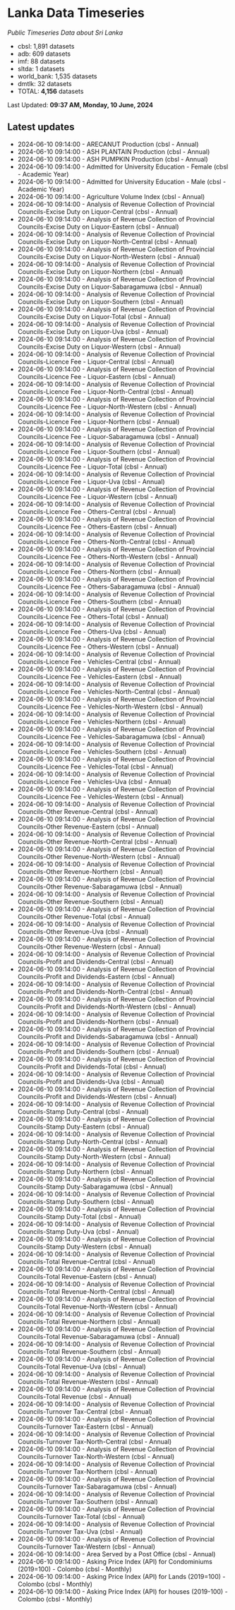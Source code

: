 # Lanka Data Timeseries
*Public Timeseries Data about Sri Lanka*

* cbsl: 1,891 datasets
* adb: 609 datasets
* imf: 88 datasets
* sltda: 1 datasets
* world_bank: 1,535 datasets
* dmtlk: 32 datasets
* TOTAL: **4,156** datasets

Last Updated: **09:37 AM, Monday, 10 June, 2024**

## Latest updates

* 2024-06-10 09:14:00 - ARECANUT Production (cbsl - Annual)
* 2024-06-10 09:14:00 - ASH PLANTAIN Production (cbsl - Annual)
* 2024-06-10 09:14:00 - ASH PUMPKIN Production (cbsl - Annual)
* 2024-06-10 09:14:00 - Admitted for University Education - Female (cbsl - Academic Year)
* 2024-06-10 09:14:00 - Admitted for University Education - Male (cbsl - Academic Year)
* 2024-06-10 09:14:00 - Agriculture Volume Index (cbsl - Annual)
* 2024-06-10 09:14:00 - Analysis of Revenue Collection of Provincial Councils-Excise Duty on Liquor-Central (cbsl - Annual)
* 2024-06-10 09:14:00 - Analysis of Revenue Collection of Provincial Councils-Excise Duty on Liquor-Eastern (cbsl - Annual)
* 2024-06-10 09:14:00 - Analysis of Revenue Collection of Provincial Councils-Excise Duty on Liquor-North-Central (cbsl - Annual)
* 2024-06-10 09:14:00 - Analysis of Revenue Collection of Provincial Councils-Excise Duty on Liquor-North-Western (cbsl - Annual)
* 2024-06-10 09:14:00 - Analysis of Revenue Collection of Provincial Councils-Excise Duty on Liquor-Northern (cbsl - Annual)
* 2024-06-10 09:14:00 - Analysis of Revenue Collection of Provincial Councils-Excise Duty on Liquor-Sabaragamuwa (cbsl - Annual)
* 2024-06-10 09:14:00 - Analysis of Revenue Collection of Provincial Councils-Excise Duty on Liquor-Southern (cbsl - Annual)
* 2024-06-10 09:14:00 - Analysis of Revenue Collection of Provincial Councils-Excise Duty on Liquor-Total (cbsl - Annual)
* 2024-06-10 09:14:00 - Analysis of Revenue Collection of Provincial Councils-Excise Duty on Liquor-Uva (cbsl - Annual)
* 2024-06-10 09:14:00 - Analysis of Revenue Collection of Provincial Councils-Excise Duty on Liquor-Western (cbsl - Annual)
* 2024-06-10 09:14:00 - Analysis of Revenue Collection of Provincial Councils-Licence Fee - Liquor-Central (cbsl - Annual)
* 2024-06-10 09:14:00 - Analysis of Revenue Collection of Provincial Councils-Licence Fee - Liquor-Eastern (cbsl - Annual)
* 2024-06-10 09:14:00 - Analysis of Revenue Collection of Provincial Councils-Licence Fee - Liquor-North-Central (cbsl - Annual)
* 2024-06-10 09:14:00 - Analysis of Revenue Collection of Provincial Councils-Licence Fee - Liquor-North-Western (cbsl - Annual)
* 2024-06-10 09:14:00 - Analysis of Revenue Collection of Provincial Councils-Licence Fee - Liquor-Northern (cbsl - Annual)
* 2024-06-10 09:14:00 - Analysis of Revenue Collection of Provincial Councils-Licence Fee - Liquor-Sabaragamuwa (cbsl - Annual)
* 2024-06-10 09:14:00 - Analysis of Revenue Collection of Provincial Councils-Licence Fee - Liquor-Southern (cbsl - Annual)
* 2024-06-10 09:14:00 - Analysis of Revenue Collection of Provincial Councils-Licence Fee - Liquor-Total (cbsl - Annual)
* 2024-06-10 09:14:00 - Analysis of Revenue Collection of Provincial Councils-Licence Fee - Liquor-Uva (cbsl - Annual)
* 2024-06-10 09:14:00 - Analysis of Revenue Collection of Provincial Councils-Licence Fee - Liquor-Western (cbsl - Annual)
* 2024-06-10 09:14:00 - Analysis of Revenue Collection of Provincial Councils-Licence Fee - Others-Central (cbsl - Annual)
* 2024-06-10 09:14:00 - Analysis of Revenue Collection of Provincial Councils-Licence Fee - Others-Eastern (cbsl - Annual)
* 2024-06-10 09:14:00 - Analysis of Revenue Collection of Provincial Councils-Licence Fee - Others-North-Central (cbsl - Annual)
* 2024-06-10 09:14:00 - Analysis of Revenue Collection of Provincial Councils-Licence Fee - Others-North-Western (cbsl - Annual)
* 2024-06-10 09:14:00 - Analysis of Revenue Collection of Provincial Councils-Licence Fee - Others-Northern (cbsl - Annual)
* 2024-06-10 09:14:00 - Analysis of Revenue Collection of Provincial Councils-Licence Fee - Others-Sabaragamuwa (cbsl - Annual)
* 2024-06-10 09:14:00 - Analysis of Revenue Collection of Provincial Councils-Licence Fee - Others-Southern (cbsl - Annual)
* 2024-06-10 09:14:00 - Analysis of Revenue Collection of Provincial Councils-Licence Fee - Others-Total (cbsl - Annual)
* 2024-06-10 09:14:00 - Analysis of Revenue Collection of Provincial Councils-Licence Fee - Others-Uva (cbsl - Annual)
* 2024-06-10 09:14:00 - Analysis of Revenue Collection of Provincial Councils-Licence Fee - Others-Western (cbsl - Annual)
* 2024-06-10 09:14:00 - Analysis of Revenue Collection of Provincial Councils-Licence Fee - Vehicles-Central (cbsl - Annual)
* 2024-06-10 09:14:00 - Analysis of Revenue Collection of Provincial Councils-Licence Fee - Vehicles-Eastern (cbsl - Annual)
* 2024-06-10 09:14:00 - Analysis of Revenue Collection of Provincial Councils-Licence Fee - Vehicles-North-Central (cbsl - Annual)
* 2024-06-10 09:14:00 - Analysis of Revenue Collection of Provincial Councils-Licence Fee - Vehicles-North-Western (cbsl - Annual)
* 2024-06-10 09:14:00 - Analysis of Revenue Collection of Provincial Councils-Licence Fee - Vehicles-Northern (cbsl - Annual)
* 2024-06-10 09:14:00 - Analysis of Revenue Collection of Provincial Councils-Licence Fee - Vehicles-Sabaragamuwa (cbsl - Annual)
* 2024-06-10 09:14:00 - Analysis of Revenue Collection of Provincial Councils-Licence Fee - Vehicles-Southern (cbsl - Annual)
* 2024-06-10 09:14:00 - Analysis of Revenue Collection of Provincial Councils-Licence Fee - Vehicles-Total (cbsl - Annual)
* 2024-06-10 09:14:00 - Analysis of Revenue Collection of Provincial Councils-Licence Fee - Vehicles-Uva (cbsl - Annual)
* 2024-06-10 09:14:00 - Analysis of Revenue Collection of Provincial Councils-Licence Fee - Vehicles-Western (cbsl - Annual)
* 2024-06-10 09:14:00 - Analysis of Revenue Collection of Provincial Councils-Other Revenue-Central (cbsl - Annual)
* 2024-06-10 09:14:00 - Analysis of Revenue Collection of Provincial Councils-Other Revenue-Eastern (cbsl - Annual)
* 2024-06-10 09:14:00 - Analysis of Revenue Collection of Provincial Councils-Other Revenue-North-Central (cbsl - Annual)
* 2024-06-10 09:14:00 - Analysis of Revenue Collection of Provincial Councils-Other Revenue-North-Western (cbsl - Annual)
* 2024-06-10 09:14:00 - Analysis of Revenue Collection of Provincial Councils-Other Revenue-Northern (cbsl - Annual)
* 2024-06-10 09:14:00 - Analysis of Revenue Collection of Provincial Councils-Other Revenue-Sabaragamuwa (cbsl - Annual)
* 2024-06-10 09:14:00 - Analysis of Revenue Collection of Provincial Councils-Other Revenue-Southern (cbsl - Annual)
* 2024-06-10 09:14:00 - Analysis of Revenue Collection of Provincial Councils-Other Revenue-Total (cbsl - Annual)
* 2024-06-10 09:14:00 - Analysis of Revenue Collection of Provincial Councils-Other Revenue-Uva (cbsl - Annual)
* 2024-06-10 09:14:00 - Analysis of Revenue Collection of Provincial Councils-Other Revenue-Western (cbsl - Annual)
* 2024-06-10 09:14:00 - Analysis of Revenue Collection of Provincial Councils-Profit and Dividends-Central (cbsl - Annual)
* 2024-06-10 09:14:00 - Analysis of Revenue Collection of Provincial Councils-Profit and Dividends-Eastern (cbsl - Annual)
* 2024-06-10 09:14:00 - Analysis of Revenue Collection of Provincial Councils-Profit and Dividends-North-Central (cbsl - Annual)
* 2024-06-10 09:14:00 - Analysis of Revenue Collection of Provincial Councils-Profit and Dividends-North-Western (cbsl - Annual)
* 2024-06-10 09:14:00 - Analysis of Revenue Collection of Provincial Councils-Profit and Dividends-Northern (cbsl - Annual)
* 2024-06-10 09:14:00 - Analysis of Revenue Collection of Provincial Councils-Profit and Dividends-Sabaragamuwa (cbsl - Annual)
* 2024-06-10 09:14:00 - Analysis of Revenue Collection of Provincial Councils-Profit and Dividends-Southern (cbsl - Annual)
* 2024-06-10 09:14:00 - Analysis of Revenue Collection of Provincial Councils-Profit and Dividends-Total (cbsl - Annual)
* 2024-06-10 09:14:00 - Analysis of Revenue Collection of Provincial Councils-Profit and Dividends-Uva (cbsl - Annual)
* 2024-06-10 09:14:00 - Analysis of Revenue Collection of Provincial Councils-Profit and Dividends-Western (cbsl - Annual)
* 2024-06-10 09:14:00 - Analysis of Revenue Collection of Provincial Councils-Stamp Duty-Central (cbsl - Annual)
* 2024-06-10 09:14:00 - Analysis of Revenue Collection of Provincial Councils-Stamp Duty-Eastern (cbsl - Annual)
* 2024-06-10 09:14:00 - Analysis of Revenue Collection of Provincial Councils-Stamp Duty-North-Central (cbsl - Annual)
* 2024-06-10 09:14:00 - Analysis of Revenue Collection of Provincial Councils-Stamp Duty-North-Western (cbsl - Annual)
* 2024-06-10 09:14:00 - Analysis of Revenue Collection of Provincial Councils-Stamp Duty-Northern (cbsl - Annual)
* 2024-06-10 09:14:00 - Analysis of Revenue Collection of Provincial Councils-Stamp Duty-Sabaragamuwa (cbsl - Annual)
* 2024-06-10 09:14:00 - Analysis of Revenue Collection of Provincial Councils-Stamp Duty-Southern (cbsl - Annual)
* 2024-06-10 09:14:00 - Analysis of Revenue Collection of Provincial Councils-Stamp Duty-Total (cbsl - Annual)
* 2024-06-10 09:14:00 - Analysis of Revenue Collection of Provincial Councils-Stamp Duty-Uva (cbsl - Annual)
* 2024-06-10 09:14:00 - Analysis of Revenue Collection of Provincial Councils-Stamp Duty-Western (cbsl - Annual)
* 2024-06-10 09:14:00 - Analysis of Revenue Collection of Provincial Councils-Total Revenue-Central (cbsl - Annual)
* 2024-06-10 09:14:00 - Analysis of Revenue Collection of Provincial Councils-Total Revenue-Eastern (cbsl - Annual)
* 2024-06-10 09:14:00 - Analysis of Revenue Collection of Provincial Councils-Total Revenue-North-Central (cbsl - Annual)
* 2024-06-10 09:14:00 - Analysis of Revenue Collection of Provincial Councils-Total Revenue-North-Western (cbsl - Annual)
* 2024-06-10 09:14:00 - Analysis of Revenue Collection of Provincial Councils-Total Revenue-Northern (cbsl - Annual)
* 2024-06-10 09:14:00 - Analysis of Revenue Collection of Provincial Councils-Total Revenue-Sabaragamuwa (cbsl - Annual)
* 2024-06-10 09:14:00 - Analysis of Revenue Collection of Provincial Councils-Total Revenue-Southern (cbsl - Annual)
* 2024-06-10 09:14:00 - Analysis of Revenue Collection of Provincial Councils-Total Revenue-Uva (cbsl - Annual)
* 2024-06-10 09:14:00 - Analysis of Revenue Collection of Provincial Councils-Total Revenue-Western (cbsl - Annual)
* 2024-06-10 09:14:00 - Analysis of Revenue Collection of Provincial Councils-Total Revenue (cbsl - Annual)
* 2024-06-10 09:14:00 - Analysis of Revenue Collection of Provincial Councils-Turnover Tax-Central (cbsl - Annual)
* 2024-06-10 09:14:00 - Analysis of Revenue Collection of Provincial Councils-Turnover Tax-Eastern (cbsl - Annual)
* 2024-06-10 09:14:00 - Analysis of Revenue Collection of Provincial Councils-Turnover Tax-North-Central (cbsl - Annual)
* 2024-06-10 09:14:00 - Analysis of Revenue Collection of Provincial Councils-Turnover Tax-North-Western (cbsl - Annual)
* 2024-06-10 09:14:00 - Analysis of Revenue Collection of Provincial Councils-Turnover Tax-Northern (cbsl - Annual)
* 2024-06-10 09:14:00 - Analysis of Revenue Collection of Provincial Councils-Turnover Tax-Sabaragamuwa (cbsl - Annual)
* 2024-06-10 09:14:00 - Analysis of Revenue Collection of Provincial Councils-Turnover Tax-Southern (cbsl - Annual)
* 2024-06-10 09:14:00 - Analysis of Revenue Collection of Provincial Councils-Turnover Tax-Total (cbsl - Annual)
* 2024-06-10 09:14:00 - Analysis of Revenue Collection of Provincial Councils-Turnover Tax-Uva (cbsl - Annual)
* 2024-06-10 09:14:00 - Analysis of Revenue Collection of Provincial Councils-Turnover Tax-Western (cbsl - Annual)
* 2024-06-10 09:14:00 - Area Served by a Post Office (cbsl - Annual)
* 2024-06-10 09:14:00 - Asking Price Index (API) for Condominiums (2019=100) - Colombo (cbsl - Monthly)
* 2024-06-10 09:14:00 - Asking Price Index (API) for Lands (2019=100) - Colombo (cbsl - Monthly)
* 2024-06-10 09:14:00 - Asking Price Index (API) for houses (2019-100) - Colombo (cbsl - Monthly)